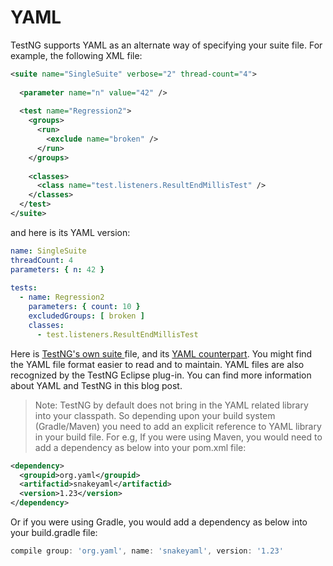 # YAML

TestNG supports YAML as an alternate way of specifying your suite file. For example, the following XML file:

```xml
<suite name="SingleSuite" verbose="2" thread-count="4">
 
  <parameter name="n" value="42" />
 
  <test name="Regression2">
    <groups>
      <run>
        <exclude name="broken" />
      </run>
    </groups>
 
    <classes>
      <class name="test.listeners.ResultEndMillisTest" />
    </classes>
  </test>
</suite>
```
and here is its YAML version:

```yaml
name: SingleSuite
threadCount: 4
parameters: { n: 42 }
 
tests:
  - name: Regression2
    parameters: { count: 10 }
    excludedGroups: [ broken ]
    classes:
      - test.listeners.ResultEndMillisTest

``` 

Here is [TestNG's own suite ](https://github.com/cbeust/testng/blob/master/src/test/resources/testng.xml)file, and its [YAML counterpart](https://github.com/cbeust/testng/blob/master/src/test/resources/testng.yaml).
You might find the YAML file format easier to read and to maintain. YAML files are also recognized by the TestNG Eclipse plug-in. You can find more information about YAML and TestNG in this blog post.

>Note:
>TestNG by default does not bring in the YAML related library into your classpath. So depending upon your build system (Gradle/Maven) you need to add an explicit reference to YAML library in your build file.
>For e.g, If you were using Maven, you would need to add a dependency as below into your pom.xml file:

```xml
<dependency>
  <groupid>org.yaml</groupid>
  <artifactid>snakeyaml</artifactid>
  <version>1.23</version>
</dependency>
```
Or if you were using Gradle, you would add a dependency as below into your build.gradle file:
```javascript
compile group: 'org.yaml', name: 'snakeyaml', version: '1.23'
```
